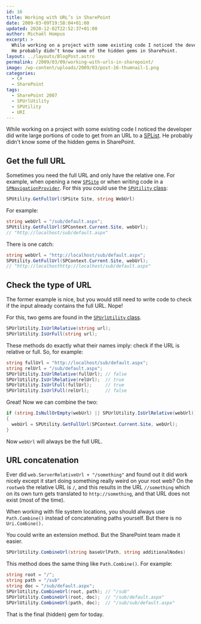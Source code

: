 ```yaml
---
id: 16
title: Working with URL’s in SharePoint
date: 2009-03-09T19:58:04+01:00
updated: 2020-12-02T22:52:37+01:00
author: Michaël Hompus
excerpt: >
  While working on a project with some existing code I noticed the developer did write large portions of code to get from an URL to a SPList.
  He probably didn’t know some of the hidden gems in SharePoint.
layout: ../layouts/BlogPost.astro
permalink: /2009/03/09/working-with-urls-in-sharepoint/
image: /wp-content/uploads/2009/03/post-16-thumnail-1.png
categories:
  - C#
  - SharePoint
tags:
  - SharePoint 2007
  - SPUrlUtility
  - SPUtility
  - URI
---
```


While working on a project with some existing code I noticed the developer did write large portions of code to get from an URL to a [SPList][SP_LIST].
He probably didn't know some of the hidden gems in SharePoint.

<!--more-->

## Get the full URL

Sometimes you need the full URL and only have the relative one.
For example, when opening a new [`SPSite`][SP_SITE] or when writing code in a [`SPNavigationProvider`][SP_NAVIGATION_PROVIDER].
For this you could use the [`SPUtility` class][SP_UTILITY_CLASS]:

```csharp
SPUtility.GetFullUrl(SPSite Site, string WebUrl)
```

For example:

```csharp
string webUrl = "/sub/default.aspx";
SPUtility.GetFullUrl(SPContext.Current.Site, webUrl);
// "http://localhost/sub/default.aspx"
```

There is one catch:

```csharp
string webUrl = "http://localhost/sub/default.aspx";
SPUtility.GetFullUrl(SPContext.Current.Site, webUrl);
// "http://localhosthttp://localhost/sub/default.aspx"
```

## Check the type of URL

The former example is nice, but you would still need to write code to check if the input already contains the full URL. Nope!

For this, two gems are found in the [`SPUrlUtility` class][SP_URL_UTILITY_CLASS].

```csharp
SPUrlUtility.IsUrlRelative(string url);
SPUrlUtility.IsUrFull(string url);
```

These methods do exactly what their names imply: check if the URL is relative or full. So, for example:

```csharp
string fullUrl = "http://localhost/sub/default.aspx";
string relUrl = "/sub/default.aspx";
SPUrlUtility.IsUrlRelative(fullUrl); // false
SPUrlUtility.IsUrlRelative(relUrl);  // true
SPUrlUtility.IsUrlFull(fullUrl);     // true
SPUrlUtility.IsUrlFull(relUrl);      // false
```

Great! Now we can combine the two:

```csharp
if (string.IsNullOrEmpty(webUrl) || SPUrlUtility.IsUrlRelative(webUrl))
{
  webUrl = SPUtility.GetFullUrl(SPContext.Current.Site, webUrl);
}
```

Now `webUrl` will always be the full URL.

## URL concatenation

Ever did `web.ServerRelativeUrl + "/something"` and found out it did work nicely except it start doing something really weird on your root web?
On the `rootweb` the relative URL is `/`, and this results in the URL `//something` which on its own turn gets translated to `http://something`,
and that URL does not exist (most of the time).

When working with file system locations, you should always use `Path.Combine()` instead of concatenating paths yourself.
But there is no `Uri.Combine().`

You could write an extension method. But the SharePoint team made it easier.

```csharp
SPUrlUtility.CombineUrl(string baseUrlPath, string additionalNodes)
```

This method does the same thing like `Path.Combine()`. For example:

```csharp
string root = "/";
string path = "/sub"
string doc = "/sub/default.aspx";
SPUrlUtility.CombineUrl(root, path); // "/sub"
SPUrlUtility.CombineUrl(root, doc);  // "/sub/default.aspx"
SPUrlUtility.CombineUrl(path, doc);  // "/sub/sub/default.aspx"
```

That is the final (hidden) gem for today.

[SP_LIST]: https://learn.microsoft.com/en-us/previous-versions/office/developer/sharepoint2003/dd587308(v=office.11)
[SP_SITE]: https://learn.microsoft.com/en-us/previous-versions/office/developer/sharepoint2003/dd587403(v=office.11)
[SP_NAVIGATION_PROVIDER]: https://learn.microsoft.com/en-us/previous-versions/office/developer/sharepoint-services/ms470908(v=office.12)
[SP_UTILITY_CLASS]: https://learn.microsoft.com/en-us/previous-versions/office/developer/sharepoint2003/dd587669(v=office.11)
[SP_URL_UTILITY_CLASS]: https://learn.microsoft.com/en-us/previous-versions/office/developer/sharepoint-services/ms461295(v=office.12)
